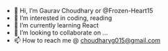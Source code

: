 - 👋 Hi, I’m Gaurav Choudhary or @Frozen-Heart15
- 👀 I’m interested in coding, reading
- 🌱 I’m currently learning React
- 💞️ I’m looking to collaborate on ...
- 📫 How to reach me @ choudharyg015@gmail.com

<!---
Frozen-Heart15/Frozen-Heart15 is a ✨ special ✨ repository because its `README.md` (this file) appears on your GitHub profile.
You can click the Preview link to take a look at your changes.
--->
